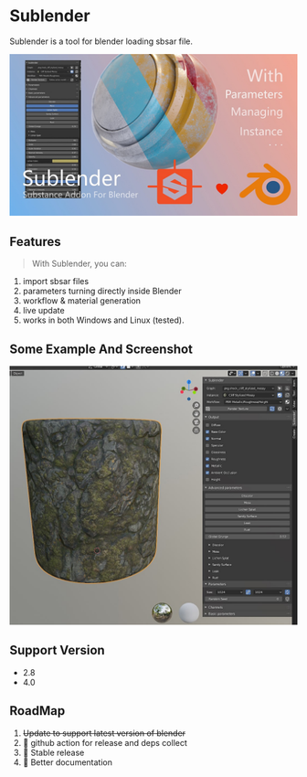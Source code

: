 # Sublender
Sublender is a tool for blender loading sbsar file.

![Cover text](doc/images/cover.jpg)
## Features
> With Sublender, you can:
1. import sbsar files
2. parameters turning directly inside Blender
3. workflow & material generation
4. live update
5. works in both Windows and Linux  (tested).
## Some Example And Screenshot
![example](doc/images/example.jpg)

## Support Version
* 2.8
* 4.0

## RoadMap
1. ~~Update to support latest version of blender~~
2. 🔨 github action for release and deps collect
3. 🔨 Stable release
4. 🚧 Better documentation